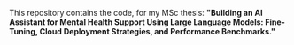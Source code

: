 This repository contains the code, for my MSc thesis: **"Building an AI Assistant for Mental Health Support Using Large Language Models: Fine-Tuning, Cloud Deployment Strategies, and Performance Benchmarks."**
